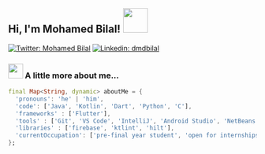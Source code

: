 <h2> Hi, I'm Mohamed Bilal! <img src="https://media.giphy.com/media/mGcNjsfWAjY5AEZNw6/giphy.gif" width="50"></h2>
<!-- <img align='right' src="https://media.tenor.com/DgUdts9x9XoAAAAi/roo-discord-emote.gif" width="230"> -->
<!-- <img align='right' src="https://media.tenor.com/5bv_BndNtRQAAAAi/endingbrowsing.gif" width="250"> -->

[![Twitter: Mohamed Bilal](https://img.shields.io/twitter/follow/dmdbilal?style=social)](https://twitter.com/dmdbilal)
[![Linkedin: dmdbilal](https://img.shields.io/badge/-dmdbilal-blue?style=flat-square&logo=Linkedin&logoColor=white&link=https://www.linkedin.com/in/dmdbilal/)](https://www.linkedin.com/in/dmdbilal/)

### <img src="https://media.tenor.com/x6_xEJ29iV8AAAAi/freakmeaning-fre4k.gif" width="30"> A little more about me...  
```dart
final Map<String, dynamic> aboutMe = { 
  'pronouns': 'he' | 'him', 
  'code': ['Java', 'Kotlin', 'Dart', 'Python', 'C'], 
  'frameworks' : ['Flutter'],
  'tools' : ['Git', 'VS Code', 'IntelliJ', 'Android Studio', 'NetBeans', 'Postman'],
  'libraries' : ['firebase', 'ktlint', 'hilt'],
  'currentOccupation': ['pre-final year student', 'open for internships'], 
};
```
